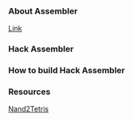 ### About Assembler

[Link](https://github.com/amarjeet-saini/Hack-Assembler)
### Hack Assembler


### How to build Hack Assembler


### Resources
[Nand2Tetris](https://www.nand2tetris.org/project06)
